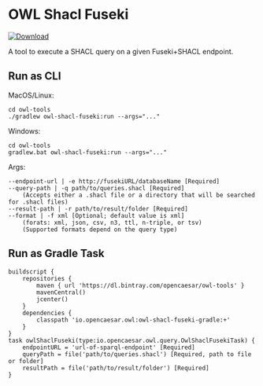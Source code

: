 # OWL Shacl Fuseki

[ ![Download](https://api.bintray.com/packages/opencaesar/owl-tools/owl-shacl-fuseki/images/download.svg) ](https://bintray.com/opencaesar/owl-tools/owl-shacl-fuseki/_latestVersion)

A tool to execute a SHACL query on a given Fuseki+SHACL endpoint. 

## Run as CLI

MacOS/Linux:
```
cd owl-tools
./gradlew owl-shacl-fuseki:run --args="..."
```
Windows:
```
cd owl-tools
gradlew.bat owl-shacl-fuseki:run --args="..."
```
Args:
```
--endpoint-url | -e http://fusekiURL/databaseName [Required]
--query-path | -q path/to/queries.shacl [Required]
    (Accepts either a .shacl file or a directory that will be searched for .shacl files)
--result-path | -r path/to/result/folder [Required]
--format | -f xml [Optional; default value is xml]
    (forats: xml, json, csv, n3, ttl, n-triple, or tsv)
    (Supported formats depend on the query type)
```

## Run as Gradle Task
```
buildscript {
	repositories {
		maven { url 'https://dl.bintray.com/opencaesar/owl-tools' }
  		mavenCentral()
		jcenter()
	}
	dependencies {
		classpath 'io.opencaesar.owl:owl-shacl-fuseki-gradle:+'
	}
}
task owlShaclFuseki(type:io.opencaesar.owl.query.OwlShaclFusekiTask) {
	endpointURL = 'url-of-sparql-endpoint' [Required]
	queryPath = file('path/to/queries.shacl') [Required, path to file or folder]
	resultPath = file('path/to/result/folder') [Required]
}               
```